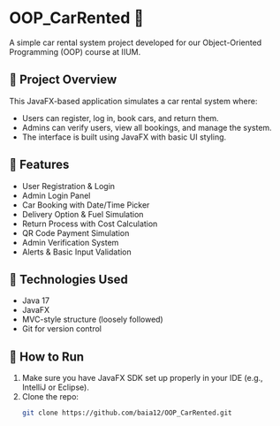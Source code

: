 # OOP_CarRented 🚗

A simple car rental system project developed for our Object-Oriented Programming (OOP) course at IIUM.

## 📌 Project Overview

This JavaFX-based application simulates a car rental system where:
- Users can register, log in, book cars, and return them.
- Admins can verify users, view all bookings, and manage the system.
- The interface is built using JavaFX with basic UI styling.

## 🎯 Features

- User Registration & Login
- Admin Login Panel
- Car Booking with Date/Time Picker
- Delivery Option & Fuel Simulation
- Return Process with Cost Calculation
- QR Code Payment Simulation
- Admin Verification System
- Alerts & Basic Input Validation

## 🧱 Technologies Used

- Java 17
- JavaFX
- MVC-style structure (loosely followed)
- Git for version control


## 🚀 How to Run

1. Make sure you have JavaFX SDK set up properly in your IDE (e.g., IntelliJ or Eclipse).
2. Clone the repo:
   ```bash
   git clone https://github.com/baia12/OOP_CarRented.git


